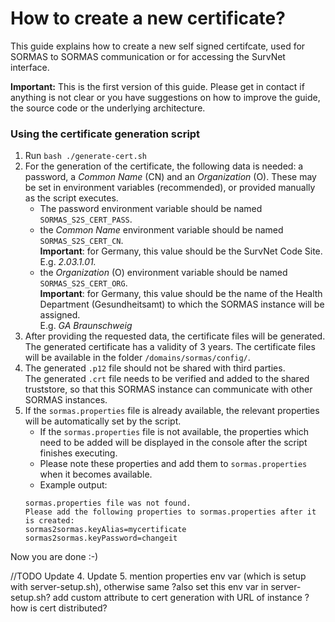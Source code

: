 # How to create a new certificate?

This guide explains how to create a new self signed certifcate, used for SORMAS to SORMAS communication or 
for accessing the SurvNet interface.

**Important:** This is the first version of this guide. Please get in contact if anything is not clear or 
you have suggestions on how to improve the guide, the source code or the underlying architecture.
   
### Using the certificate generation script

1. Run ``bash ./generate-cert.sh``
2. For the generation of the certificate, the following data is needed: a password, a *Common Name* (CN) 
    and an *Organization* (O). These may be set in environment variables (recommended), or provided 
    manually as the script executes.
    * The password environment variable should be named ``SORMAS_S2S_CERT_PASS``.
    * the *Common Name* environment variable should be named ``SORMAS_S2S_CERT_CN``.<br/>
    **Important**: for Germany, this value should be the SurvNet Code Site. <br/>
    E.g. *2.03.1.01.*
    * the *Organization* (O) environment variable should be named ``SORMAS_S2S_CERT_ORG``.<br/>
    **Important**: for Germany, this value should be the name of the Health Department (Gesundheitsamt) 
    to which the SORMAS instance will be assigned. <br/>
    E.g. *GA Braunschweig*
3. After providing the requested data, the certificate files will be generated. <br/>
   The generated certificate has a validity of 3 years. 
   The certificate files will be available in the folder ``/domains/sormas/config/``.
4. The generated ``.p12`` file should not be shared with third parties. <br/>
   The generated ``.crt`` file needs to be verified and added to the shared truststore, so that this SORMAS instance 
   can communicate with other SORMAS instances. 
5. If the ``sormas.properties`` file is already available, the relevant properties will be 
    automatically set by the script.
    * If the ``sormas.properties`` file is not available, the properties which need to be added will be 
    displayed in the console after the script finishes executing.
    * Please note these properties and add them to ``sormas.properties`` when it becomes available.
    * Example output:
    ```
    sormas.properties file was not found. 
    Please add the following properties to sormas.properties after it is created:
    sormas2sormas.keyAlias=mycertificate
    sormas2sormas.keyPassword=changeit
    ```

Now you are done :-)

//TODO 
Update 4. 
Update 5. mention properties env var (which is setup with server-setup.sh), otherwise same
?also set this env var in server-setup.sh?
add custom attribute to cert generation with URL of instance
?how is cert distributed?
